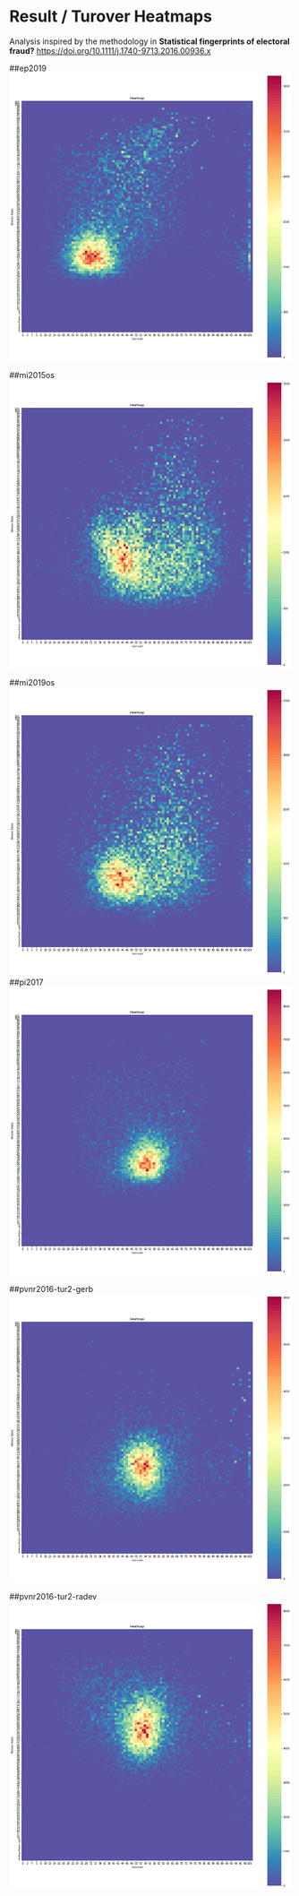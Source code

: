 # Result / Turover Heatmaps

Analysis inspired by the methodology in **Statistical fingerprints of electoral fraud?**
<https://doi.org/10.1111/j.1740-9713.2016.00936.x>

##ep2019
![](img/ep2019.png)  

##mi2015os
![](img/mi2015os.png)      

##mi2019os
![](img/mi2019os.png)           
##pi2017
![](img/pi2017.png)     

##pvnr2016-tur2-gerb
![](img/pvnr2016-tur2-gerb.png) 

##pvnr2016-tur2-radev
![](img/pvnr2016-tur2-radev.png)